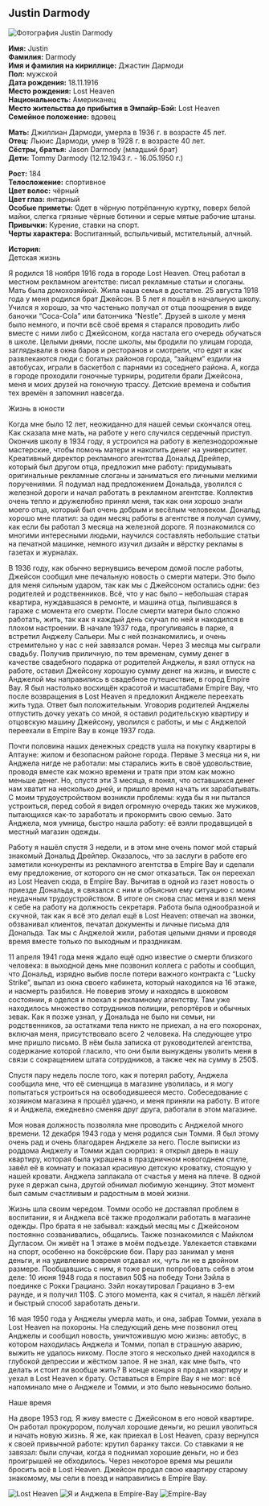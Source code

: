 ## Justin Darmody

![Фотография Justin Darmody](https://user-images.githubusercontent.com/24465747/51428670-6670ba00-1c17-11e9-806d-e3584b41d8ef.jpg)

**Имя:** Justin  
**Фамилия:** Darmody  
**Имя и фамилия на кириллице:** Джастин Дармоди  
**Пол:** мужской  
**Дата рождения:** 18.11.1916  
**Место рождения:** Lost Heaven  
**Национальность:** Американец  
**Место жительства до прибытия в Эмпайр-Бэй:** Lost Heaven  
**Семейное положение:** вдовец

**Мать:** Джиллиан Дармоди, умерла в 1936 г. в возрасте 45 лет.  
**Отец:** Льюис Дармоди, умер в 1928 г. в возрасте 40 лет.  
**Сёстры, братья:** Jason Darmody (младший брат)  
**Дети:** Tommy Darmody (12.12.1943 г. - 16.05.1950 г.)

**Рост:** 184  
**Телосложение:** спортивное  
**Цвет волос:** чёрный  
**Цвет глаз:** янтарный  
**Особые приметы:** Одет в чёрную потрёпанную куртку, поверх белой майки, слегка грязные чёрные ботинки и серые мятые рабочие штаны.  
**Привычки:** Курение, ставки на спорт.  
**Черты характера:** Воспитанный, вспыльчивый, мстительный, алчный.

**История:**  
Детская жизнь

Я родился 18 ноября 1916 года в городе Lost Heaven. Отец работал в местном рекламном агентстве: писал рекламные статьи и слоганы. Мать была домохозяйкой. Жила наша семья в достатке. 25 августа 1918 года у меня родился брат Джейсон. В 5 лет я пошёл в начальную школу. Учился я хорошо, за что частенько получал от отца поощрения в виде баночки “Coca-Cola” или батончика “Nestle”. Друзей в школе у меня было немного, и почти всё своё время я старался проводить либо вместе с ними либо с Джейсоном, когда настала его очередь обучаться в школе. Целыми днями, после школы, мы бродили по улицам города, заглядывали в окна баров и ресторанов и смотрели, что едят и как развлекаются люди с богатых районов города, “зайцем” ездили на автобусах, играли в баскетбол с парнями из соседнего района. А, когда в городе проходили гоночные турниры, родители брали Джейсона, меня и моих друзей на гоночную трассу. Детские времена и события тех времён я запомнил навсегда.

Жизнь в юности

Когда мне было 12 лет, неожиданно для нашей семьи скончался отец. Как сказала мне мать, на работе у него случился сердечный приступ. Окончив школу в 1934 году, я устроился на работу в железнодорожные мастерские, чтобы помочь матери и накопить денег на университет. Креативный директор рекламного агентства Дональд Дрейпер, который был другом отца, предложил мне работу: придумывать оригинальные рекламные слоганы и заниматься его личными мелкими поручениями. Я подумал над предложением Дональда, уволился с железной дороги и начал работать в рекламном агентстве. Коллектив очень тепло и дружелюбно принял меня, так как они хорошо знали моего отца, который был очень добрым и весёлым человеком. Дональд хорошо мне платил: за один месяц работы в агентстве я получал сумму, как если бы работал 3 месяца на железной дороге. Я познакомился со многими интересными людьми, научился составлять небольшие статьи на печатной машинке, немного изучил дизайн и вёрстку рекламы в газетах и журналах.

В 1936 году, как обычно вернувшись вечером домой после работы, Джейсон сообщил мне печальную новость о смерти матери. Это было для меня сильным ударом, так как мы с Джейсоном остались одни: без родителей и родственников. Всё, что у нас было – небольшая старая квартира, нуждавшаяся в ремонте, и машина отца, пылившаяся в гараже с момента его смерти. После смерти матери было сложно работать, жить, так как я каждый день скучал по ней и находился в плохом настроении. В начале 1937 года, прогуливаясь в парке, я встретил Анджелу Сальери. Мы с ней познакомились, и очень стремительно у нас с ней завязался роман. Через 3 месяца мы сыграли свадьбу. Получив приличную, по тем временам, сумму денег в качестве свадебного подарка от родителей Анджелы, я взял отпуск на работе, оставил Джейсону хорошую сумму денег на жизнь, и вместе с Анджелой мы направились в свадебное путешествие, в город Empire Bay. Я был настолько восхищён красотой и масштабами Empire Bay, что после возвращения в Lost Heaven я предложил Анджеле переехать жить туда. Ответ был положительным. Уговорив родителей Анджелы отпустить дочку уехать со мной, я оставил родительскую квартиру и отцовскую машину Джейсону, уволился с работы, и мы с Анджелой переехали в Empire Bay в конце 1937 года.

Почти половина наших денежных средств ушла на покупку квартиры в Аптауне: жилом и безопасном районе города. Первые 3 месяца ни я, ни Анджела нигде не работали: мы старались жить в своё удовольствие, проводя вместе как можно времени и тратя при этом как можно меньше денег. Но, спустя эти 3 месяца, я понял, что оставшихся денег нам хватит на несколько дней, и пришло время начать их зарабатывать. С моим трудоустройством возникли проблемы: куда бы я ни пытался устроиться, перед собой я видел огромную очередь таких же мужиков, пытающихся как-то заработать и прокормить свою семью. Зато Анджела, моя умница, быстро нашла работу: её взяли продавщицей в местный магазин одежды.

Работу я нашёл спустя 3 недели, и в этом мне очень помог мой старый знакомый Дональд Дрейпер. Оказалось, что за заслуги в работе его заметили конкуренты из рекламного агентства в Empire Bay и сделали ему предложение, от которого он не смог отказаться. Так он переехал из Lost Heaven сюда, в Empire Bay. Вычитав в одной из газет новость о приезде Дональда, я связался с ним и объяснил ему ситуацию с моим неудачным трудоустройством. В итоге он снова спас меня и взял меня к себе на работу на должность секретаря. Работа была однообразной и скучной, так как я всё это делал ещё в Lost Heaven: отвечал на звонки, обзванивал клиентов, печатал документы и личные письма для Дональда. Так мы с Анджелой жили, работая целыми днями и проводя время вместе только по выходным и праздникам.

11 апреля 1941 года меня ждало ещё одно известие о смерти близкого человека: в выходной день мне позвонил коллега с работы и сообщил, что Дональд, изрядно выбив после потери важного контракта с “Lucky Strike”, выпал из окна своего кабинета, который находился на 16 этаже, и насмерть разбился. Не поверив этому и находясь в шоковом состоянии, я оделся и поехал к рекламному агентству. Там уже находилось множество сотрудников полиции, репортёров и обычных зевак. Как я позже узнал, у Дональда не было ни семьи, ни родственников, за остатками тела никто не приехал, а на его похоронах, включая меня, присутствовало всего 2 человека. На следующее утро мне пришло письмо. В нём была записка от руководителей агентства, содержание которой гласило, что они были вынуждены уволить меня в связи с сокращением штата сотрудников, а также чек на сумму в 250$.

Спустя пару недель после того, как я потерял работу, Анджела сообщила мне, что её сменщица в магазине уволилась, и я могу попытаться устроиться на освободившееся место. Собеседование с хозяином магазина я прошёл удачно, и меня приняли на работу. В итоге я и Анджела, ежедневно сменяя друг друга, работали в этом магазине.

Моя новая должность позволяла мне проводить с Анджелой много времени. 12 декабря 1943 года у меня родился сын Томми. Я был этому очень рад и очень благодарен Анджеле за него. После выписки из роддома Анджелу и Томми ждал сюрприз: я открыл дверь в нашу квартиру, которая была украшена в праздничном новогоднем стиле, завёл её в комнату и показал красивую детскую кроватку, стоящую у нашей кровати. Анджела заплакала от счастья у меня на плече. В одной руке я держал сына, другой обнимал любимую женщину. Этот момент был самым счастливым и радостным в моей жизни.

Жизнь шла своим чередом. Томми особо не доставлял проблем в воспитании, я и Анджела всё также продолжали работать в магазине одежды. Про брата я не забывал: каждый месяц мы с Джейсоном постоянно созванивались, общались. Также познакомился с Майклом Дугласом. Он живёт на 1 этаже в моём подъезде. Увлекается ставками на спорт, особенно на боксёрские бои. Пару раз занимал у меня деньги, и на удивление вовремя отдавал их, чуть ли не в двойном размере. Пообщавшись с ним, я тоже решил попробовать себя в этом деле: 10 июня 1948 года я поставил 50$ на победу Тони Зэйла в поединке с Рокки Грациано. Зэйл нокаутировал Грациано в 3-ем раунде, и я получил 110$. С этого момента, как я считал, я нашёл лёгкий и быстрый способ заработать деньги.

16 мая 1950 года у Анджелы умерла мать, и она, забрав Томми, уехала в Lost Heaven на похороны. На следующий день мне позвонил отец Анджелы и сообщил новость, уничтожившую мою жизнь: автобус, в котором находилась Анджела и Томми, попал в страшную аварию, выжить не удалось никому. После этого я несколько дней находился в глубокой депрессии и жёстком запое. Я не знал, как мне быть, что делать и стоит ли вообще жить? В конце концов я продал квартиру и уехал в Lost Heaven к брату. Оставаться в Empire Bay я не мог: всё напоминало мне о Анджеле и Томми, и это было невыносимо больно.

Наше время

На дворе 1953 год. Я живу вместе с Джейсоном в его новой квартире. Он работал прокурором, получал хорошие деньги, но решил уволиться и начать новую жизнь. Я же, как приехал в Lost Heaven, сразу вернулся к своей привычной работе: крутил баранку такси. Со ставками я не завязал: были случаи, когда я поднимал хорошие деньги, но и без проигрышей не обходилось. Через некоторое время мы решили бросить всё в Lost Heaven. Джейсон продал свою квартиру старому знакомому, мы сели в поезд и направились в Empire Bay.

![Lost Heaven](https://user-images.githubusercontent.com/24465747/51428671-6670ba00-1c17-11e9-9e79-a216f13e1bb2.jpg)
![Я и Анджела в Empire-Bay](https://user-images.githubusercontent.com/24465747/51428672-6670ba00-1c17-11e9-9324-473867db4920.jpg)
![Empire-Bay](https://user-images.githubusercontent.com/24465747/51428673-67095080-1c17-11e9-8454-312c95282006.jpg)
